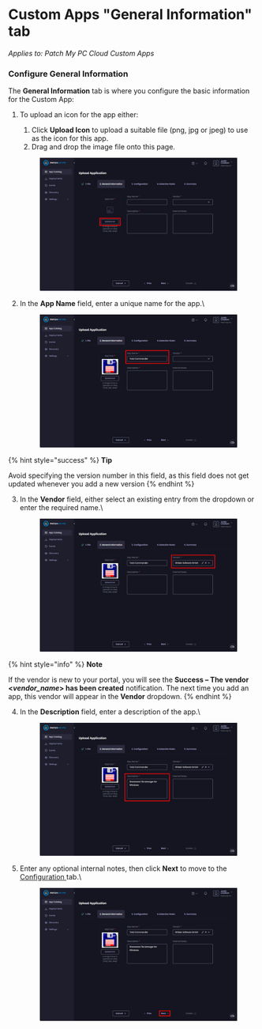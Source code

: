 # Custom Apps "General Information" tab

_Applies to: Patch My PC Cloud Custom Apps_

### Configure General Information

The **General Information** tab is where you configure the basic information for the Custom App:

1.  To upload an icon for the app either:

    1. Click **Upload Icon** to upload a suitable file (png, jpg or jpeg) to use as the icon for this app.
    2. Drag and drop the image file onto this page.

    <figure><img src="../../../_images/gitbook/image%20%28215%29.png" alt="Clicking “Upload Icon”"><figcaption></figcaption></figure>


2.  In the **App Name** field, enter a unique name for the app.\


    <figure><img src="../../../_images/gitbook/image%20%28216%29.png" alt="Entering a unique name in the “App Name” field"><figcaption></figcaption></figure>

{% hint style="success" %}
**Tip**

Avoid specifying the version number in this field, as this field does not get updated whenever you add a new version
{% endhint %}

3.  In the **Vendor** field, either select an existing entry from the dropdown or enter the required name.\


    <figure><img src="../../../_images/gitbook/image%20%28217%29.png" alt="Entering a vendor name"><figcaption></figcaption></figure>

{% hint style="info" %}
**Note**

If the vendor is new to your portal, you will see the **Success – The vendor <**_**vendor\_name**_**> has been created** notification. The next time you add an app, this vendor will appear in the **Vendor** dropdown.
{% endhint %}

4.  In the **Description** field, enter a description of the app.\


    <figure><img src="../../../_images/gitbook/image%20%28218%29.png" alt="Entering a description"><figcaption></figcaption></figure>


5.  Enter any optional internal notes, then click **Next** to move to the [Configuration ](custom-apps-configuration-tab.md)tab.\


    <figure><img src="../../../_images/gitbook/image%20%28219%29.png" alt="Clicking &#x22;Next&#x22; to move to the &#x22;Configuration&#x22; page"><figcaption></figcaption></figure>
